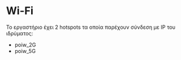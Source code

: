 # Wi-Fi

Το εργαστήριο έχει 2 hotspots τα οποία παρέχουν σύνδεση με IP του ιδρύματος:
- poiw_2G
- poiw_5G
